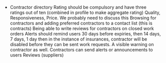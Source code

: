 * Contractor directory
Rating should be compulsory and have three ratings out of ten (combined in profile to make aggregate rating)
Quality, Responsiveness, Price. We probably need to discuss this
Browsing for contractors and adding preferred contractors to a contact list (this is contracts)
Being able to write reviews for contractors on closed work orders
Alerts should remind users 30 days before expiries, then 14 days, 7 days, 1 day then in the instance of insurances, contractor will be disabled before they can be sent work requests. A visible warning on contractor as well.
Contractors can send alerts or announcements to users
Reviews (suppliers)
